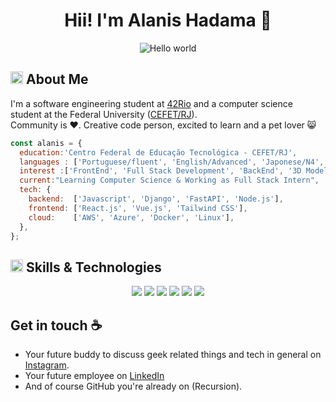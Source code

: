 <div align="center">

  <h1>Hii! I'm Alanis Hadama 👋</h1>
  
</div>

<p align="center"> 
  <img src="https://github.com/hadamas/hadamas/blob/main/luffy.gif" alt="Hello world">
</p>

<h2 align="left">
  <img src="https://media2.giphy.com/media/QssGEmpkyEOhBCb7e1/giphy.gif?cid=ecf05e47a0n3gi1bfqntqmob8g9aid1oyj2wr3ds3mg700bl&rid=giphy.gif" width="20px" height="20px"> 
  About Me 
</h2>

I'm a software engineering student at [42Rio](https://42.rio/) and a computer science student at the Federal University ([CEFET/RJ](http://www.cefet-rj.br/)). </br> Community is :heart:. Creative code person, excited to learn and a pet lover 😸
```js
const alanis = {
  education:'Centro Federal de Educação Tecnológica - CEFET/RJ',
  languages : ['Portuguese/fluent', 'English/Advanced', 'Japonese/N4', 'French/Basic'],
  interest :['FrontEnd', 'Full Stack Development', 'BackEnd', '3D Modeling', 'Digital Art'],
  current:"Learning Computer Science & Working as Full Stack Intern",
  tech: {
    backend:  ['Javascript', 'Django', 'FastAPI', 'Node.js'],
    frontend: ['React.js', 'Vue.js', 'Tailwind CSS'],
    cloud:    ['AWS', 'Azure', 'Docker', 'Linux'],
  },
};
```
<h2 align="left">
  <img src="https://media2.giphy.com/media/QssGEmpkyEOhBCb7e1/giphy.gif?cid=ecf05e47a0n3gi1bfqntqmob8g9aid1oyj2wr3ds3mg700bl&rid=giphy.gif" width="20px" height="20px">
  Skills & Technologies
</h2>

<div align="center">
  <img src="https://skillicons.dev/icons?i=python,c,js,html,css,vue" />
  <img src="https://skillicons.dev/icons?i=react,next,threejs,tailwind,nodejs,express" />
  <img src="https://skillicons.dev/icons?i=aws,azure,docker,github,linux" />
  <img src="https://skillicons.dev/icons?i=rabbitmq,postgresql,mysql,mongodb" />
  <img src="https://skillicons.dev/icons?i=bash,notion,vscode,blender" />
  <img src="https://skillicons.dev/icons?i=ubuntu,illustrator,vite" />
</div>

<h2>Get in touch ☕</h2>

- Your future buddy to discuss geek related things and tech in general on [Instagram](https://www.instagram.com/alanis.hadama/).
- Your future employee on [LinkedIn](https://www.linkedin.com/in/alanis-hadama/)
- And of course GitHub you're already on (Recursion).
